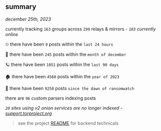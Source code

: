 
## summary
_december 25th, 2023_

currently tracking `163` groups across `299` relays & mirrors - _`103` currently online_

⏲ there have been `9` posts within the `last 24 hours`

🦈 there have been `245` posts within the `month of december`

🪐 there have been `1051` posts within the `last 90 days`

🏚 there have been `4560` posts within the `year of 2023`

🦕 there have been `9250` posts `since the dawn of ransomwatch`

there are `96` custom parsers indexing posts

_`20` sites using v2 onion services are no longer indexed - [support.torproject.org](https://support.torproject.org/onionservices/v2-deprecation/)_

> see the project [README](https://github.com/joshhighet/ransomwatch#ransomwatch--) for backend technicals
